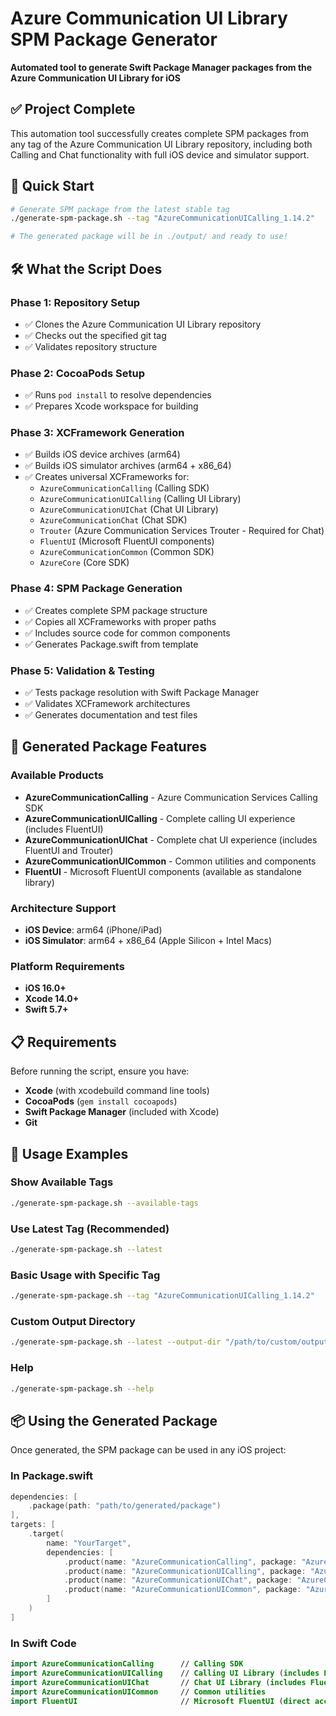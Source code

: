 # Azure Communication UI Library SPM Package Generator

**Automated tool to generate Swift Package Manager packages from the Azure Communication UI Library for iOS**

## ✅ Project Complete

This automation tool successfully creates complete SPM packages from any tag of the Azure Communication UI Library repository, including both Calling and Chat functionality with full iOS device and simulator support.

## 🚀 Quick Start

```bash
# Generate SPM package from the latest stable tag
./generate-spm-package.sh --tag "AzureCommunicationUICalling_1.14.2"

# The generated package will be in ./output/ and ready to use!
```


## 🛠️ What the Script Does

### Phase 1: Repository Setup
- ✅ Clones the Azure Communication UI Library repository
- ✅ Checks out the specified git tag
- ✅ Validates repository structure

### Phase 2: CocoaPods Setup  
- ✅ Runs `pod install` to resolve dependencies
- ✅ Prepares Xcode workspace for building

### Phase 3: XCFramework Generation
- ✅ Builds iOS device archives (arm64)
- ✅ Builds iOS simulator archives (arm64 + x86_64) 
- ✅ Creates universal XCFrameworks for:
  - `AzureCommunicationCalling` (Calling SDK)
  - `AzureCommunicationUICalling` (Calling UI Library)
  - `AzureCommunicationUIChat` (Chat UI Library)
  - `AzureCommunicationChat` (Chat SDK)
  - `Trouter` (Azure Communication Services Trouter - Required for Chat)
  - `FluentUI` (Microsoft FluentUI components)
  - `AzureCommunicationCommon` (Common SDK)
  - `AzureCore` (Core SDK)

### Phase 4: SPM Package Generation
- ✅ Creates complete SPM package structure
- ✅ Copies all XCFrameworks with proper paths
- ✅ Includes source code for common components
- ✅ Generates Package.swift from template

### Phase 5: Validation & Testing
- ✅ Tests package resolution with Swift Package Manager
- ✅ Validates XCFramework architectures
- ✅ Generates documentation and test files

## 📱 Generated Package Features

### Available Products
- **AzureCommunicationCalling** - Azure Communication Services Calling SDK
- **AzureCommunicationUICalling** - Complete calling UI experience (includes FluentUI)
- **AzureCommunicationUIChat** - Complete chat UI experience (includes FluentUI and Trouter)
- **AzureCommunicationUICommon** - Common utilities and components
- **FluentUI** - Microsoft FluentUI components (available as standalone library)

### Architecture Support
- **iOS Device**: arm64 (iPhone/iPad)
- **iOS Simulator**: arm64 + x86_64 (Apple Silicon + Intel Macs)

### Platform Requirements
- **iOS 16.0+**
- **Xcode 14.0+**
- **Swift 5.7+**

## 📋 Requirements

Before running the script, ensure you have:

- **Xcode** (with xcodebuild command line tools)
- **CocoaPods** (`gem install cocoapods`)
- **Swift Package Manager** (included with Xcode)
- **Git**

## 🔧 Usage Examples

### Show Available Tags
```bash
./generate-spm-package.sh --available-tags
```

### Use Latest Tag (Recommended)
```bash
./generate-spm-package.sh --latest
```

### Basic Usage with Specific Tag
```bash
./generate-spm-package.sh --tag "AzureCommunicationUICalling_1.14.2"
```

### Custom Output Directory
```bash
./generate-spm-package.sh --latest --output-dir "/path/to/custom/output"
```

### Help
```bash
./generate-spm-package.sh --help
```

## 📦 Using the Generated Package

Once generated, the SPM package can be used in any iOS project:

### In Package.swift
```swift
dependencies: [
    .package(path: "path/to/generated/package")
],
targets: [
    .target(
        name: "YourTarget",
        dependencies: [
            .product(name: "AzureCommunicationCalling", package: "AzureCommunicationUI"),
            .product(name: "AzureCommunicationUICalling", package: "AzureCommunicationUI"),
            .product(name: "AzureCommunicationUIChat", package: "AzureCommunicationUI"),
            .product(name: "AzureCommunicationUICommon", package: "AzureCommunicationUI")
        ]
    )
]
```

### In Swift Code
```swift
import AzureCommunicationCalling      // Calling SDK
import AzureCommunicationUICalling    // Calling UI Library (includes FluentUI)
import AzureCommunicationUIChat       // Chat UI Library (includes FluentUI)
import AzureCommunicationUICommon     // Common utilities
import FluentUI                       // Microsoft FluentUI (direct access)
```